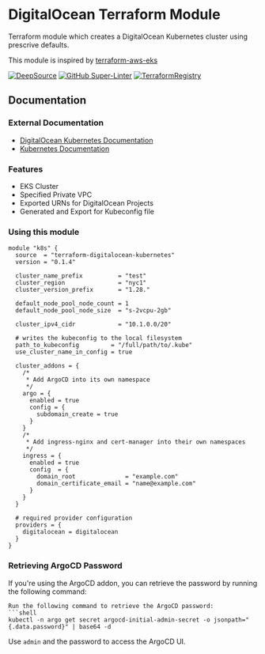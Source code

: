 # DigitalOcean Terraform Module
Terraform module which creates a DigitalOcean Kubernetes cluster using prescrive defaults.

This module is inspired by [terraform-aws-eks](https://github.com/terraform-aws-modules/terraform-aws-eks)

[![DeepSource](https://app.deepsource.com/gh/johncosta/terraform-digitalocean-kubernetes.svg/?label=active+issues&show_trend=true&token=ZtqfwW9-roxIC4Aa8ZyhrmGB)](https://app.deepsource.com/gh/johncosta/terraform-digitalocean-kubernetes/)
[![GitHub Super-Linter](https://github.com/johncosta/template-repository/actions/workflows/linter.yml/badge.svg)](https://github.com/marketplace/actions/super-linter)
[![TerraformRegistry](https://img.shields.io/badge/Terraform-Registry-blue)](https://registry.terraform.io/modules/johncosta/kubernetes/digitalocean/latest)

## Documentation

### External Documentation

* [DigitalOcean Kubernetes Documentation](https://docs.digitalocean.com/products/kubernetes/)
* [Kubernetes Documentation](https://kubernetes.io/docs/home/)

### Features

* EKS Cluster
* Specified Private VPC
* Exported URNs for DigitalOcean Projects
* Generated and Export for Kubeconfig file

### Using this module

```hcl
module "k8s" {
  source  = "terraform-digitalocean-kubernetes"
  version = "0.1.4"

  cluster_name_prefix          = "test"
  cluster_region               = "nyc1"
  cluster_version_prefix       = "1.28."

  default_node_pool_node_count = 1
  default_node_pool_node_size  = "s-2vcpu-2gb"

  cluster_ipv4_cidr            = "10.1.0.0/20"

  # writes the kubeconfig to the local filesystem
  path_to_kubeconfig         = "/full/path/to/.kube"
  use_cluster_name_in_config = true

  cluster_addons = {
    /*
     * Add ArgoCD into its own namespace
     */
    argo = {
      enabled = true
      config = {
        subdomain_create = true
      }
    }
    /*
     * Add ingress-nginx and cert-manager into their own namespaces
     */
    ingress = {
      enabled = true
      config  = {
        domain_root              = "example.com"
        domain_certificate_email = "name@example.com"
      }
    }
  }

  # required provider configuration
  providers = {
    digitalocean = digitalocean
  }
}
```

### Retrieving ArgoCD Password
If you're using the ArgoCD addon, you can retrieve the password by running the following command:

```shell
Run the following command to retrieve the ArgoCD password:
```shell
kubectl -n argo get secret argocd-initial-admin-secret -o jsonpath="{.data.password}" | base64 -d
```

Use `admin` and the password to access the ArgoCD UI.
